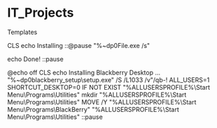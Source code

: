 # IT_Projects

Templates

CLS
echo Installing 
::@pause
"%~dp0File.exe /s"

echo Done!
::pause

@echo off
CLS
echo Installing Blackberry Desktop ...
"%~dp0blackberry_setup\setup.exe" /S /L1033 /v"/qb-! ALL_USERS=1 SHORTCUT_DESKTOP=0
IF NOT EXIST "%ALLUSERSPROFILE%\Start Menu\Programs\Utilities\" mkdir "%ALLUSERSPROFILE%\Start Menu\Programs\Utilities"
MOVE /Y "%ALLUSERSPROFILE%\Start Menu\Programs\BlackBerry" "%ALLUSERSPROFILE%\Start Menu\Programs\Utilities\"
::pause

